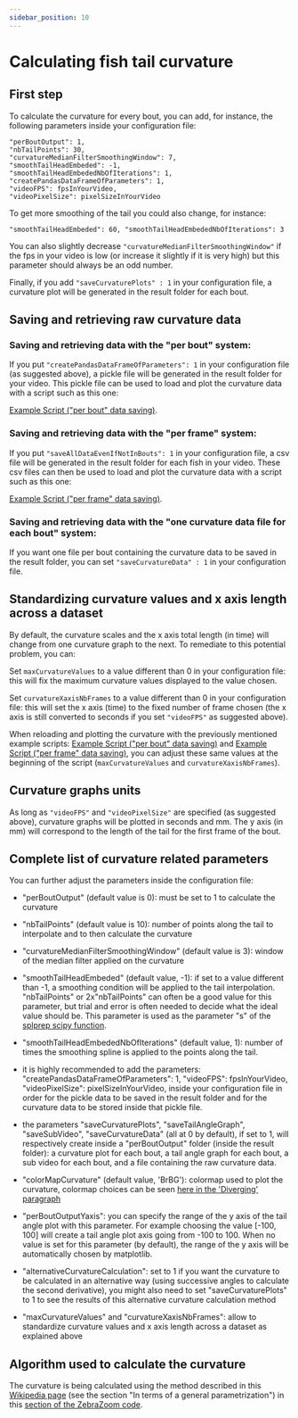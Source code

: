 ```yaml
---
sidebar_position: 10
---
```


# Calculating fish tail curvature


## First step

To calculate the curvature for every bout, you can add, for instance, the following parameters inside your configuration file:

```
"perBoutOutput": 1, 
"nbTailPoints": 30, 
"curvatureMedianFilterSmoothingWindow": 7, 
"smoothTailHeadEmbeded": -1, 
"smoothTailHeadEmbededNbOfIterations": 1, 
"createPandasDataFrameOfParameters": 1, 
"videoFPS": fpsInYourVideo, 
"videoPixelSize": pixelSizeInYourVideo
```

To get more smoothing of the tail you could also change, for instance:

```
"smoothTailHeadEmbeded": 60, "smoothTailHeadEmbededNbOfIterations": 3
```

You can also slightly decrease `"curvatureMedianFilterSmoothingWindow"` if the fps in your video is low (or increase it slightly if it is very high) but this parameter should always be an odd number.

Finally, if you add `"saveCurvaturePlots" : 1` in your configuration file, a curvature plot will be generated in the result folder for each bout.

## Saving and retrieving raw curvature data

### Saving and retrieving data with the "per bout" system:

If you put `"createPandasDataFrameOfParameters": 1` in your configuration file (as suggested above), a pickle file will be generated in the result folder for your video. This pickle file can be used to load and plot the curvature data with a script such as this one: 

[Example Script ("per bout" data saving)](
https://github.com/oliviermirat/ZebraZoom/blob/master/readAndAnalyzeZZoutputWithPython/loadAndPlotCurvature.py).

### Saving and retrieving data with the "per frame" system:

If you put `"saveAllDataEvenIfNotInBouts": 1` in your configuration file, a csv file will be generated in the result folder for each fish in your video. These csv files can then be used to load and plot the curvature data with a script such as this one: 

[Example Script ("per frame" data saving)](
https://github.com/oliviermirat/ZebraZoom/blob/master/readAndAnalyzeZZoutputWithPython/loadAndPlotCurvatureFromAllFramesData.py).

### Saving and retrieving data with the "one curvature data file for each bout" system:

If you want one file per bout containing the curvature data to be saved in the result folder, you can set `"saveCurvatureData" : 1` in your configuration file.

## Standardizing curvature values and x axis length across a dataset
By default, the curvature scales and the x axis total length (in time) will change from one curvature graph to the next. To remediate to this potential problem, you can:

Set `maxCurvatureValues` to a value different than 0 in your configuration file: this will fix the maximum curvature values displayed to the value chosen.

Set `curvatureXaxisNbFrames` to a value different than 0 in your configuration file: this will set the x axis (time) to the fixed number of frame chosen (the x axis is still converted to seconds if you set `"videoFPS"` as suggested above).

When reloading and plotting the curvature with the previously mentioned example scripts: [Example Script ("per bout" data saving)](
https://github.com/oliviermirat/ZebraZoom/blob/master/readAndAnalyzeZZoutputWithPython/loadAndPlotCurvature.py) and [Example Script ("per frame" data saving)](
https://github.com/oliviermirat/ZebraZoom/blob/master/readAndAnalyzeZZoutputWithPython/loadAndPlotCurvatureFromAllFramesData.py), you can adjust these same values at the beginning of the script (`maxCurvatureValues` and `curvatureXaxisNbFrames`).

## Curvature graphs units

As long as `"videoFPS"` and `"videoPixelSize"` are specified (as suggested above), curvature graphs will be plotted in seconds and mm. The y axis (in mm) will correspond to the length of the tail for the first frame of the bout.

## Complete list of curvature related parameters

You can further adjust the parameters inside the configuration file:

- "perBoutOutput" (default value is 0): must be set to 1 to calculate the curvature

- "nbTailPoints" (default value is 10): number of points along the tail to interpolate and to then calculate the curvature

- "curvatureMedianFilterSmoothingWindow" (default value is 3): window of the median filter applied on the curvature

- "smoothTailHeadEmbeded" (default value, -1): if set to a value different than -1, a smoothing condition will be applied to the tail interpolation. "nbTailPoints" or 2x"nbTailPoints" can often be a good value for this parameter, but trial and error is often needed to decide what the ideal value should be. This parameter is used as the parameter "s" of the [splprep scipy function](https://docs.scipy.org/doc/scipy/reference/generated/scipy.interpolate.splprep.html).

- "smoothTailHeadEmbededNbOfIterations" (default value, 1): number of times the smoothing spline is applied to the points along the tail.

- it is highly recommended to add the parameters: "createPandasDataFrameOfParameters": 1, "videoFPS": fpsInYourVideo, "videoPixelSize": pixelSizeInYourVideo, inside your configuration file in order for the pickle data to be saved in the result folder and for the curvature data to be stored inside that pickle file.

- the parameters "saveCurvaturePlots", "saveTailAngleGraph", "saveSubVideo", "saveCurvatureData" (all at 0 by default), if set to 1, will respectively create inside a "perBoutOutput" folder (inside the result folder): a curvature plot for each bout, a tail angle graph for each bout, a sub video for each bout, and a file containing the raw curvature data.

- "colorMapCurvature" (default value, 'BrBG'): colormap used to plot the curvature, colormap choices can be seen [here in the 'Diverging' paragraph](https://matplotlib.org/3.5.1/tutorials/colors/colormaps.html)

- "perBoutOutputYaxis": you can specify the range of the y axis of the tail angle plot with this parameter. For example choosing the value [-100, 100] will create a tail angle plot axis going from -100 to 100. When no value is set for this parameter (by default), the range of the y axis will be automatically chosen by matplotlib.

- "alternativeCurvatureCalculation": set to 1 if you want the curvature to be calculated in an alternative way (using successive angles to calculate the second derivative), you might also need to set "saveCurvaturePlots" to 1 to see the results of this alternative curvature calculation method

- "maxCurvatureValues" and "curvatureXaxisNbFrames": allow to standardize curvature values and x axis length across a dataset as explained above

## Algorithm used to calculate the curvature

The curvature is being calculated using the method described in this [Wikipedia page](https://en.wikipedia.org/wiki/Curvature#In_terms_of_a_general_parametrization) (see the section "In terms of a general parametrization") in this [section of the ZebraZoom code](https://github.com/oliviermirat/ZebraZoom/blob/master/zebrazoom/code/dataPostProcessing/perBoutOutput.py).